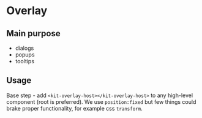 # Overlay

## Main purpose
 
* dialogs
* popups
* tooltips



## Usage

Base step - add `<kit-overlay-host></kit-overlay-host>` to any high-level component (root is preferred). We use `position:fixed` but few things could brake proper functionality, for example css `transform`.  
 
 